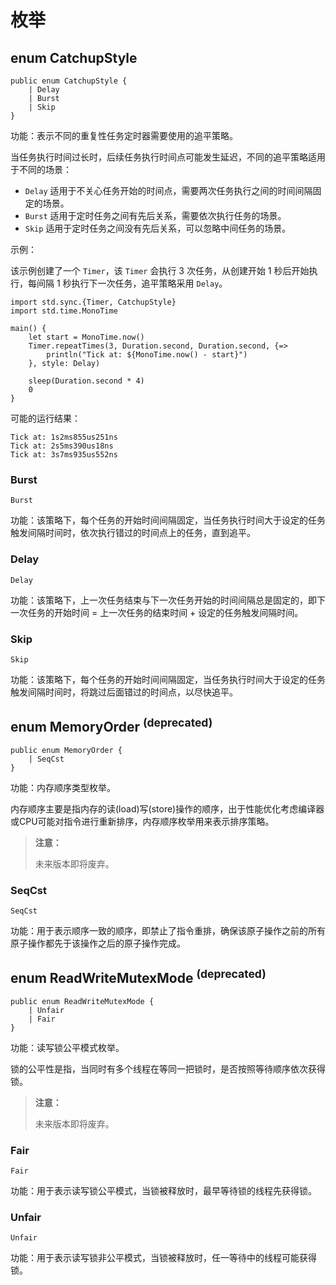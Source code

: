 # 枚举

## enum CatchupStyle

```cangjie
public enum CatchupStyle {
    | Delay
    | Burst
    | Skip
}
```

功能：表示不同的重复性任务定时器需要使用的追平策略。

当任务执行时间过长时，后续任务执行时间点可能发生延迟，不同的追平策略适用于不同的场景：

- `Delay` 适用于不关心任务开始的时间点，需要两次任务执行之间的时间间隔固定的场景。
- `Burst` 适用于定时任务之间有先后关系，需要依次执行任务的场景。
- `Skip` 适用于定时任务之间没有先后关系，可以忽略中间任务的场景。

示例：

该示例创建了一个 `Timer`，该 `Timer` 会执行 3 次任务，从创建开始 1 秒后开始执行，每间隔 1 秒执行下一次任务，追平策略采用 `Delay`。

<!-- run -->

```cangjie
import std.sync.{Timer, CatchupStyle}
import std.time.MonoTime

main() {
    let start = MonoTime.now()
    Timer.repeatTimes(3, Duration.second, Duration.second, {=>
        println("Tick at: ${MonoTime.now() - start}")
    }, style: Delay)

    sleep(Duration.second * 4)
    0
}
```

可能的运行结果：

```text
Tick at: 1s2ms855us251ns
Tick at: 2s5ms390us18ns
Tick at: 3s7ms935us552ns
```

### Burst

```cangjie
Burst
```

功能：该策略下，每个任务的开始时间间隔固定，当任务执行时间大于设定的任务触发间隔时间时，依次执行错过的时间点上的任务，直到追平。

### Delay

```cangjie
Delay
```

功能：该策略下，上一次任务结束与下一次任务开始的时间间隔总是固定的，即下一次任务的开始时间 = 上一次任务的结束时间 + 设定的任务触发间隔时间。

### Skip

```cangjie
Skip
```

功能：该策略下，每个任务的开始时间间隔固定，当任务执行时间大于设定的任务触发间隔时间时，将跳过后面错过的时间点，以尽快追平。

## enum MemoryOrder <sup>(deprecated)</sup>

```cangjie
public enum MemoryOrder {
    | SeqCst
}
```

功能：内存顺序类型枚举。

内存顺序主要是指内存的读(load)写(store)操作的顺序，出于性能优化考虑编译器或CPU可能对指令进行重新排序，内存顺序枚举用来表示排序策略。

> **注意：**
>
> 未来版本即将废弃。

### SeqCst

```cangjie
SeqCst
```

功能：用于表示顺序一致的顺序，即禁止了指令重排，确保该原子操作之前的所有原子操作都先于该操作之后的原子操作完成。

## enum ReadWriteMutexMode <sup>(deprecated)<sup>

```cangjie
public enum ReadWriteMutexMode {
    | Unfair
    | Fair
}
```

功能：读写锁公平模式枚举。

锁的公平性是指，当同时有多个线程在等同一把锁时，是否按照等待顺序依次获得锁。

> **注意：**
>
> 未来版本即将废弃。

### Fair

```cangjie
Fair
```

功能：用于表示读写锁公平模式，当锁被释放时，最早等待锁的线程先获得锁。

### Unfair

```cangjie
Unfair
```

功能：用于表示读写锁非公平模式，当锁被释放时，任一等待中的线程可能获得锁。
